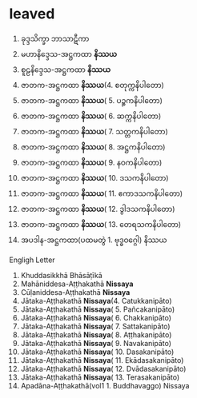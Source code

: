 # leaved

1. ခုဒ္ဒသိက္ခာ ဘာသာဋီကာ
1. မဟာနိဒ္ဒေသ-အဋ္ဌကထာ **နိဿယ**
1. စူဠနိဒ္ဒေသ-အဋ္ဌကထာ **နိဿယ**
1. ဇာတက-အဋ္ဌကထာ **နိဿယ**(4. စတုက္ကနိပါတော)
1. ဇာတက-အဋ္ဌကထာ **နိဿယ**( 5. ပဉ္စကနိပါတော)
1. ဇာတက-အဋ္ဌကထာ **နိဿယ**( 6. ဆက္ကနိပါတော)
1. ဇာတက-အဋ္ဌကထာ **နိဿယ**( 7. သတ္တကနိပါတော)
1. ဇာတက-အဋ္ဌကထာ **နိဿယ**( 8. အဋ္ဌကနိပါတော)
1. ဇာတက-အဋ္ဌကထာ **နိဿယ**( 9. နဝကနိပါတော)
1. ဇာတက-အဋ္ဌကထာ **နိဿယ**( 10. ဒသကနိပါတော)
1. ဇာတက-အဋ္ဌကထာ **နိဿယ**( 11. ဧကာဒသကနိပါတော)
1. ဇာတက-အဋ္ဌကထာ **နိဿယ**( 12. ဒွါဒသကနိပါတော)
1. ဇာတက-အဋ္ဌကထာ **နိဿယ**( 13. တေရသကနိပါတော)
2. အပဒါန-အဋ္ဌကထာ(ပထမတွဲ 1. ဗုဒ္ဓဝဂ္ဂေါ) နိဿယ


Engligh Letter

1. Khuddasikkhā Bhāsāṭīkā
2. Mahāniddesa-Aṭṭhakathā **Nissaya**
3. Cūḷaniddesa-Aṭṭhakathā **Nissaya**
4. Jātaka-Aṭṭhakathā **Nissaya**(4. Catukkanipāto)
5. Jātaka-Aṭṭhakathā **Nissaya**( 5. Pañcakanipāto)
6. Jātaka-Aṭṭhakathā **Nissaya**( 6. Chakkanipāto)
7. Jātaka-Aṭṭhakathā **Nissaya**( 7. Sattakanipāto)
8. Jātaka-Aṭṭhakathā **Nissaya**( 8. Aṭṭhakanipāto)
9. Jātaka-Aṭṭhakathā **Nissaya**( 9. Navakanipāto)
10. Jātaka-Aṭṭhakathā **Nissaya**( 10. Dasakanipāto)
11. Jātaka-Aṭṭhakathā **Nissaya**( 11. Ekādasakanipāto)
12. Jātaka-Aṭṭhakathā **Nissaya**( 12. Dvādasakanipāto)
13. Jātaka-Aṭṭhakathā **Nissaya**( 13. Terasakanipāto)
14. Apadāna-Aṭṭhakathā(vol1 1. Buddhavaggo) Nissaya

